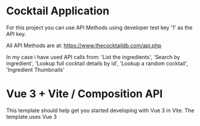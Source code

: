 # Cocktail Application

For this project you can use API Methods using developer test key '1' as the API key.

All API Methods are at: https://www.thecocktaildb.com/api.php

In my case i have used API calls from:
'List the ingredients',
'Search by ingredient',
'Lookup full cocktail details by id',
'Lookup a random cocktail',
'Ingredient Thumbnails'

# Vue 3 + Vite / Composition API

This template should help get you started developing with Vue 3 in Vite. The template uses Vue 3 <script setup> SFCs

## Recommended IDE Setup

[VSCode](https://code.visualstudio.com/) + [Volar](https://marketplace.visualstudio.com/items?itemName=Vue.volar) (and disable Vetur) + [TypeScript Vue Plugin (Volar)](https://marketplace.visualstudio.com/items?itemName=Vue.vscode-typescript-vue-plugin).

## Customize configuration

See [Vite Configuration Reference](https://vitejs.dev/config/).

## Lizenzhinweise (Third-Party)

Dieses Projekt verwendet folgende Open-Source-Bibliotheken:

- Vue 3 — MIT • [Lizenz anzeigen](https://github.com/vuejs/core/blob/main/LICENSE)
- Vue Router — MIT • [Lizenz anzeigen](https://github.com/vuejs/router/blob/main/LICENSE)
- Pinia — MIT • [Lizenz anzeigen](https://github.com/vuejs/pinia/blob/v2/LICENSE)
- Vue I18n — MIT • [Lizenz anzeigen](https://github.com/intlify/vue-i18n/blob/master/LICENSE)
- Axios — MIT • [Lizenz anzeigen](https://github.com/axios/axios/blob/master/LICENSE)
- Element Plus — MIT • [Lizenz anzeigen](https://github.com/element-plus/element-plus/blob/dev/LICENSE)
- Swiper — MIT • [Lizenz anzeigen](https://github.com/nolimits4web/swiper/blob/master/LICENSE)
- Sass (Dart Sass) — MIT • [Lizenz anzeigen](https://github.com/sass/dart-sass/blob/main/LICENSE)
- Happy DOM — MIT • [Lizenz anzeigen](https://github.com/capricorn86/happy-dom/blob/master/LICENSE)

Alle genannten Bibliotheken dürfen gemäß ihren jeweiligen Lizenzen verwendet, verändert und weiterverteilt werden. Die vollständigen Lizenztexte sind über die obigen Links abrufbar.

## Project Setup

```sh
npm install
```

### Compile and Hot-Reload for Development

```sh
npm run dev
```

### Compile and Minify for Production

```sh
npm run build
```

